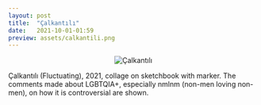 ```yaml
---
layout: post
title:  "Çalkantılı"
date:   2021-10-01-01:59
preview: assets/calkantili.png
---
```


<div style="text-align: center"><img src="{{site.baseurl}}/assets/calkantili.png" alt="Çalkantılı" class="center" /></div>

Çalkantılı (Fluctuating), 2021, collage on sketchbook with marker. 
The comments made about LGBTQIA+, especially nmlnm (non-men loving non-men), on how it is controversial are shown.
